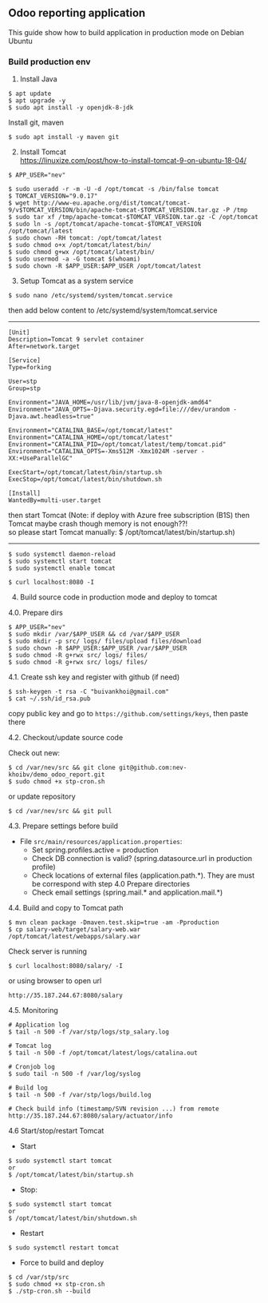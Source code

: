 Odoo reporting application
----
This guide show how to build application in production mode on Debian Ubuntu

### Build production env
1. Install Java
```
$ apt update
$ apt upgrade -y
$ sudo apt install -y openjdk-8-jdk
```

Install git, maven
```
$ sudo apt install -y maven git
```

2. Install Tomcat  
https://linuxize.com/post/how-to-install-tomcat-9-on-ubuntu-18-04/  

```
$ APP_USER="nev"

$ sudo useradd -r -m -U -d /opt/tomcat -s /bin/false tomcat
$ TOMCAT_VERSION="9.0.17"
$ wget http://www-eu.apache.org/dist/tomcat/tomcat-9/v$TOMCAT_VERSION/bin/apache-tomcat-$TOMCAT_VERSION.tar.gz -P /tmp
$ sudo tar xf /tmp/apache-tomcat-$TOMCAT_VERSION.tar.gz -C /opt/tomcat
$ sudo ln -s /opt/tomcat/apache-tomcat-$TOMCAT_VERSION /opt/tomcat/latest
$ sudo chown -RH tomcat: /opt/tomcat/latest
$ sudo chmod o+x /opt/tomcat/latest/bin/
$ sudo chmod g+wx /opt/tomcat/latest/bin/
$ sudo usermod -a -G tomcat $(whoami)
$ sudo chown -R $APP_USER:$APP_USER /opt/tomcat/latest
```

3. Setup Tomcat as a system service
```
$ sudo nano /etc/systemd/system/tomcat.service
```

then add below content to /etc/systemd/system/tomcat.service

-----------------
```
[Unit]
Description=Tomcat 9 servlet container
After=network.target

[Service]
Type=forking

User=stp
Group=stp

Environment="JAVA_HOME=/usr/lib/jvm/java-8-openjdk-amd64"
Environment="JAVA_OPTS=-Djava.security.egd=file:///dev/urandom -Djava.awt.headless=true"

Environment="CATALINA_BASE=/opt/tomcat/latest"
Environment="CATALINA_HOME=/opt/tomcat/latest"
Environment="CATALINA_PID=/opt/tomcat/latest/temp/tomcat.pid"
Environment="CATALINA_OPTS=-Xms512M -Xmx1024M -server -XX:+UseParallelGC"

ExecStart=/opt/tomcat/latest/bin/startup.sh
ExecStop=/opt/tomcat/latest/bin/shutdown.sh

[Install]
WantedBy=multi-user.target
```
then start Tomcat
(Note: if deploy with Azure free subscription (B1S) then Tomcat maybe crash though memory is not enough??!  
so please start Tomcat manually: $ /opt/tomcat/latest/bin/startup.sh)

-----------------
```
$ sudo systemctl daemon-reload
$ sudo systemctl start tomcat
$ sudo systemctl enable tomcat

$ curl localhost:8080 -I
```

4. Build source code in production mode and deploy to tomcat

4.0. Prepare dirs
```
$ APP_USER="nev"
$ sudo mkdir /var/$APP_USER && cd /var/$APP_USER
$ sudo mkdir -p src/ logs/ files/upload files/download
$ sudo chown -R $APP_USER:$APP_USER /var/$APP_USER
$ sudo chmod -R g+rwx src/ logs/ files/
$ sudo chmod -R g+rwx src/ logs/ files/
```

4.1. Create ssh key and register with github (if need)
```
$ ssh-keygen -t rsa -C "buivankhoi@gmail.com"
$ cat ~/.ssh/id_rsa.pub
```
copy public key and go to `https://github.com/settings/keys`, then paste there

4.2. Checkout/update source code

Check out new:
```
$ cd /var/nev/src && git clone git@github.com:nev-khoibv/demo_odoo_report.git
$ sudo chmod +x stp-cron.sh
```
or update repository
```
$ cd /var/nev/src && git pull
```

4.3. Prepare settings before build
- File `src/main/resources/application.properties`:
    + Set spring.profiles.active = production
    + Check DB connection is valid? (spring.datasource.url in production profile)
    + Check locations of external files (application.path.*). They are must be correspond with step 4.0 Prepare directories
    + Check email settings (spring.mail.* and application.mail.*)


4.4. Build and copy to Tomcat path
```
$ mvn clean package -Dmaven.test.skip=true -am -Pproduction
$ cp salary-web/target/salary-web.war /opt/tomcat/latest/webapps/salary.war
```
Check server is running
```
$ curl localhost:8080/salary/ -I
```
or using browser to open url
```
http://35.187.244.67:8080/salary
``` 

4.5. Monitoring
```
# Application log
$ tail -n 500 -f /var/stp/logs/stp_salary.log

# Tomcat log
$ tail -n 500 -f /opt/tomcat/latest/logs/catalina.out

# Cronjob log
$ sudo tail -n 500 -f /var/log/syslog

# Build log
$ tail -n 500 -f /var/stp/logs/build.log

# Check build info (timestamp/SVN revision ...) from remote
http://35.187.244.67:8080/salary/actuator/info
```

4.6 Start/stop/restart Tomcat
- Start
```
$ sudo systemctl start tomcat
or
$ /opt/tomcat/latest/bin/startup.sh
```
- Stop:
```
$ sudo systemctl start tomcat
or
$ /opt/tomcat/latest/bin/shutdown.sh
```
- Restart
```
$ sudo systemctl restart tomcat
```
- Force to build and deploy
```
$ cd /var/stp/src
$ sudo chmod +x stp-cron.sh
$ ./stp-cron.sh --build
```
